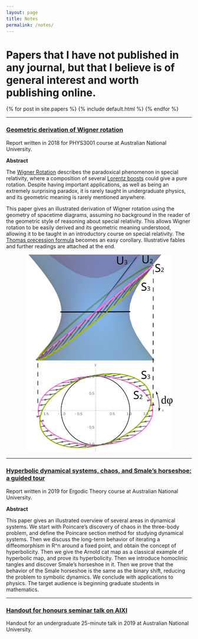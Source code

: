 ```yaml
---
layout: page
title: Notes
permalink: /notes/
---
```


Papers that I have not published in any journal, but that I believe is of general interest and worth publishing online.
====

{% for post in site.papers %}
  {% include default.html %}
{% endfor %}

---
### [Geometric derivation of Wigner rotation](/files/notes/wigner_rotation/wigner_rotation_complete.pdf)

Report written in 2018 for PHYS3001 course at Australian National University.

**Abstract**


The [Wigner Rotation](https://en.wikipedia.org/wiki/Wigner_rotation) describes the paradoxical phenomenon in special relativity, where a composition of several [Lorentz boosts](https://en.wikipedia.org/wiki/Lorentz_transformation) could give a pure rotation. Despite having important applications, as well as being an extremely surprising paradox, it is rarely taught in undergraduate physics, and its geometric meaning is rarely mentioned anywhere.

This paper gives an illustrated derivation of Wigner rotation using the geometry of spacetime diagrams, assuming no background in the reader of the geometric style of reasoning about special relativity. This allows Wigner rotation to be easily derived and its geometric meaning understood, allowing it to be taught in an introductory course on special relativity. The [Thomas precession formula](https://en.wikipedia.org/wiki/Thomas_precession) becomes an easy corollary. Illustrative fables and further readings are attached at the end.

<center><img src="/files/notes/wigner_rotation/2_3_lorentz_trans_combined.svg" width="400"></center>

---
### [Hyperbolic dynamical systems, chaos, and Smale’s horseshoe: a guided tour](/files/notes/ergodic_theory/ergodic_theory_project.pdf)

Report written in 2019 for Ergodic Theory course at Australian National University.

**Abstract**

This paper gives an illustrated overview of several areas in dynamical systems. We start with Poincare’s discovery of chaos in the three-body problem, and define the Poincare section method for studying dynamical systems. Then we discuss the long-term behavior of iterating a diffeomorphism in R^n around a fixed point, and obtain the concept of hyperbolicity. Then we give the Arnold cat map as a classical example of hyperbolic map, and prove its hyperbolicity. Then we introduce homoclinic tangles and discover Smale’s horseshoe in it. Then we prove that the behavior of the Smale horseshoe is the same as the binary shift, reducing the problem to symbolic dynamics. We conclude with applications to physics. The target audience is beginning graduate students in mathematics.

---
### [Handout for honours seminar talk on AIXI](/files/notes/2019_honours_seminar_talk/presentation_handout.pdf)

Handout for an undergraduate 25-minute talk in 2019 at Australian National University.
